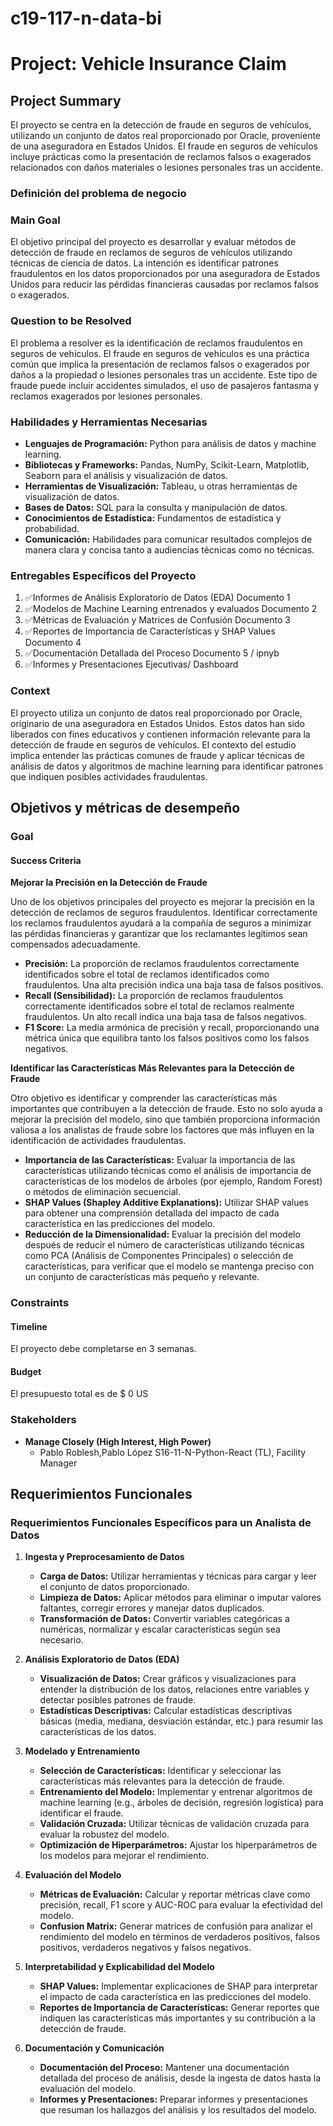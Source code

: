 # c19-117-n-data-bi

# Project: Vehicle Insurance Claim

## Project Summary
El proyecto se centra en la detección de fraude en seguros de vehículos, utilizando un conjunto de datos real proporcionado por Oracle, proveniente de una aseguradora en Estados Unidos. El fraude en seguros de vehículos incluye prácticas como la presentación de reclamos falsos o exagerados relacionados con daños materiales o lesiones personales tras un accidente.

### Definición del problema de negocio

### Main Goal
El objetivo principal del proyecto es desarrollar y evaluar métodos de detección de fraude en reclamos de seguros de vehículos utilizando técnicas de ciencia de datos. La intención es identificar patrones fraudulentos en los datos proporcionados por una aseguradora de Estados Unidos para reducir las pérdidas financieras causadas por reclamos falsos o exagerados.

### Question to be Resolved 
El problema a resolver es la identificación de reclamos fraudulentos en seguros de vehículos. El fraude en seguros de vehículos es una práctica común que implica la presentación de reclamos falsos o exagerados por daños a la propiedad o lesiones personales tras un accidente. Este tipo de fraude puede incluir accidentes simulados, el uso de pasajeros fantasma y reclamos exagerados por lesiones personales.

### Habilidades y Herramientas Necesarias
- **Lenguajes de Programación:** Python para análisis de datos y machine learning.
- **Bibliotecas y Frameworks:** Pandas, NumPy, Scikit-Learn, Matplotlib, Seaborn para el análisis y visualización de datos.
- **Herramientas de Visualización:** Tableau, u otras herramientas de visualización de datos.
- **Bases de Datos:** SQL para la consulta y manipulación de datos.
- **Conocimientos de Estadística:** Fundamentos de estadística y probabilidad.
- **Comunicación:** Habilidades para comunicar resultados complejos de manera clara y concisa tanto a audiencias técnicas como no técnicas.

### Entregables Específicos del Proyecto
1. ✅Informes de Análisis Exploratorio de Datos (EDA) Documento 1
2. ✅Modelos de Machine Learning entrenados y evaluados Documento 2
3. ✅Métricas de Evaluación y Matrices de Confusión Documento 3
4. ✅Reportes de Importancia de Características y SHAP Values Documento 4
5. ✅Documentación Detallada del Proceso Documento 5 / ipnyb
6. ✅Informes y Presentaciones Ejecutivas/ Dashboard

### Context
El proyecto utiliza un conjunto de datos real proporcionado por Oracle, originario de una aseguradora en Estados Unidos. Estos datos han sido liberados con fines educativos y contienen información relevante para la detección de fraude en seguros de vehículos. El contexto del estudio implica entender las prácticas comunes de fraude y aplicar técnicas de análisis de datos y algoritmos de machine learning para identificar patrones que indiquen posibles actividades fraudulentas.

## Objetivos y métricas de desempeño

### Goal
#### Success Criteria
**Mejorar la Precisión en la Detección de Fraude**

Uno de los objetivos principales del proyecto es mejorar la precisión en la detección de reclamos de seguros fraudulentos. Identificar correctamente los reclamos fraudulentos ayudará a la compañía de seguros a minimizar las pérdidas financieras y garantizar que los reclamantes legítimos sean compensados adecuadamente.

- **Precisión:** La proporción de reclamos fraudulentos correctamente identificados sobre el total de reclamos identificados como fraudulentos. Una alta precisión indica una baja tasa de falsos positivos.
- **Recall (Sensibilidad):** La proporción de reclamos fraudulentos correctamente identificados sobre el total de reclamos realmente fraudulentos. Un alto recall indica una baja tasa de falsos negativos.
- **F1 Score:** La media armónica de precisión y recall, proporcionando una métrica única que equilibra tanto los falsos positivos como los falsos negativos.

**Identificar las Características Más Relevantes para la Detección de Fraude**

Otro objetivo es identificar y comprender las características más importantes que contribuyen a la detección de fraude. Esto no solo ayuda a mejorar la precisión del modelo, sino que también proporciona información valiosa a los analistas de fraude sobre los factores que más influyen en la identificación de actividades fraudulentas.

- **Importancia de las Características:** Evaluar la importancia de las características utilizando técnicas como el análisis de importancia de características de los modelos de árboles (por ejemplo, Random Forest) o métodos de eliminación secuencial.
- **SHAP Values (Shapley Additive Explanations):** Utilizar SHAP values para obtener una comprensión detallada del impacto de cada característica en las predicciones del modelo.
- **Reducción de la Dimensionalidad:** Evaluar la precisión del modelo después de reducir el número de características utilizando técnicas como PCA (Análisis de Componentes Principales) o selección de características, para verificar que el modelo se mantenga preciso con un conjunto de características más pequeño y relevante.

### Constraints

#### Timeline
El proyecto debe completarse en 3 semanas.

#### Budget
El presupuesto total es de \$ 0 US

### Stakeholders

- **Manage Closely (High Interest, High Power)**
  - Pablo Roblesh,Pablo López S16-11-N-Python-React (TL), Facility Manager

## Requerimientos Funcionales

### Requerimientos Funcionales Específicos para un Analista de Datos

1. **Ingesta y Preprocesamiento de Datos**
   - **Carga de Datos:** Utilizar herramientas y técnicas para cargar y leer el conjunto de datos proporcionado.
   - **Limpieza de Datos:** Aplicar métodos para eliminar o imputar valores faltantes, corregir errores y manejar datos duplicados.
   - **Transformación de Datos:** Convertir variables categóricas a numéricas, normalizar y escalar características según sea necesario.

2. **Análisis Exploratorio de Datos (EDA)**
   - **Visualización de Datos:** Crear gráficos y visualizaciones para entender la distribución de los datos, relaciones entre variables y detectar posibles patrones de fraude.
   - **Estadísticas Descriptivas:** Calcular estadísticas descriptivas básicas (media, mediana, desviación estándar, etc.) para resumir las características de los datos.

3. **Modelado y Entrenamiento**
   - **Selección de Características:** Identificar y seleccionar las características más relevantes para la detección de fraude.
   - **Entrenamiento del Modelo:** Implementar y entrenar algoritmos de machine learning (e.g., árboles de decisión, regresión logística) para identificar el fraude.
   - **Validación Cruzada:** Utilizar técnicas de validación cruzada para evaluar la robustez del modelo.
   - **Optimización de Hiperparámetros:** Ajustar los hiperparámetros de los modelos para mejorar el rendimiento.

4. **Evaluación del Modelo**
   - **Métricas de Evaluación:** Calcular y reportar métricas clave como precisión, recall, F1 score y AUC-ROC para evaluar la efectividad del modelo.
   - **Confusion Matrix:** Generar matrices de confusión para analizar el rendimiento del modelo en términos de verdaderos positivos, falsos positivos, verdaderos negativos y falsos negativos.

5. **Interpretabilidad y Explicabilidad del Modelo**
   - **SHAP Values:** Implementar explicaciones de SHAP para interpretar el impacto de cada característica en las predicciones del modelo.
   - **Reportes de Importancia de Características:** Generar reportes que indiquen las características más importantes y su contribución a la detección de fraude.

6. **Documentación y Comunicación**
   - **Documentación del Proceso:** Mantener una documentación detallada del proceso de análisis, desde la ingesta de datos hasta la evaluación del modelo.
   - **Informes y Presentaciones:** Preparar informes y presentaciones que resuman los hallazgos del análisis y los resultados del modelo.


